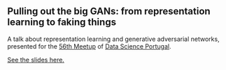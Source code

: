 ## Pulling out the big GANs: from representation learning to faking things

A talk about representation learning and generative adversarial networks, presented for the [56th Meetup](https://www.meetup.com/datascienceportugal/events/261030588) of [Data Science Portugal](www.datascienceportugal.com).

[See the slides here.](https://enet4.github.io/dspt-representation-learning)
